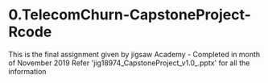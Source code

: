 # 0.TelecomChurn-CapstoneProject-Rcode
This is the final assignment given by jigsaw Academy - Completed in month of November 2019
Refer 'jig18974_CapstoneProject_v1.0_.pptx' for all the information
